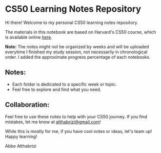 # CS50 Learning Notes Repository

Hi there! Welcome to my personal CS50 learning notes repository.

The materials in this notebook are based on Harvard's CS50 course, which is available online [here](https://www.youtube.com/watch?v=IDDmrzzB14M&list=PLhQjrBD2T380F_inVRXMIHCqLaNUd7bN4).

**Note:** The notes might not be organized by weeks and will be uploaded everytime I finished my study session, not necessarily in chronological order. I added the approximate progress percentage of each notebooks.

## Notes:
- Each folder is dedicated to a specific week or topic.
- Feel free to explore and find what you need.

## Collaboration:
Feel free to use these notes to help with your CS50 journey.
If you find mistakes, let me know at [atthabrizi@gmail.com](mailto:atthabrizi@gmail.com)!

While this is mostly for me, if you have cool notes or ideas, let's team up!
Happy learning!

Abbe Atthabrizi
